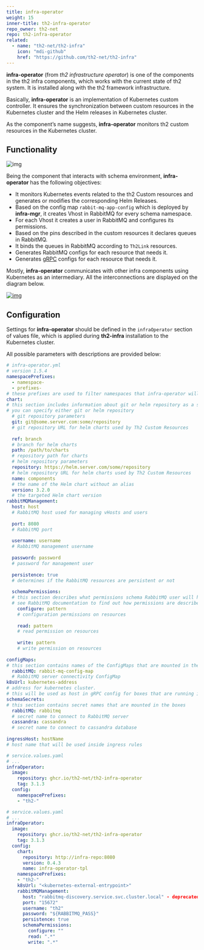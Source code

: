 ```yaml
---
title: infra-operator
weight: 15
inner-title: th2-infra-operator
repo_owner: th2-net
repo: th2-infra-operator
related:
  - name: "th2-net/th2-infra"
    icon: "mdi-github"
    href: "https://github.com/th2-net/th2-infra"
--- 
```


**infra-operator** (from _th2 infrastructure operator_) is one of the components in the th2 infra components, which works with the current state of th2 system. It is installed along with the th2 framework infrastructure.

Basically, **infra-operator** is an implementation of Kubernetes custom controller. It ensures the synchronization between <term term="Custom resource">custom resources</term> in the Kubernetes cluster and the Helm releases in Kubernetes cluster. 

As the component’s name suggests, **infra-operator** monitors th2 custom resources in the Kubernetes cluster.

## Functionality

![img](/img/boxes/exactpro/infra-operator/main.png)

Being the component that interacts with schema environment, **infra-operator** has the following objectives:

- It monitors Kubernetes events related to the th2 <term term="Custom resource">Custom resources</term> and generates or modifies the corresponding Helm Releases.
- Based on the config map `rabbit-mq-app-config` which is deployed by **infra-mgr**, it creates Vhost in RabbitMQ for every schema namespace.
- For each Vhost it creates a user in RabbitMQ and configures its permissions.
- Based on the pins described in the custom resources it declares queues in RabbitMQ.
- It binds the queues in RabbitMQ according to `Th2Link` resources.
- Generates RabbitMQ configs for each resource that needs it.
- Generates [gRPC](https://grpc.io/docs/) configs for each resource that needs it.

Mostly, **infra-operator** communicates with other infra components using Kubernetes as an intermediary. All the interconnections are displayed on the diagram below.

[![img](/img/boxes/exactpro/infra-operator/operator-functionality.png)](https://www.plantuml.com/plantuml/png/XP0nQyCm48Lt_OgRsibBnr92e4kXJI66TWaTPFlP4aYw89qwvhTNDaLs0gNhlUyxlTC-YOwIlLCEev0mHJiPeS56z68vAB7YG2qx48yavg6nOOowuJEY5evAdTQXdo8ztPKaSTXzaKvK9YkmMajMLvmCdB_EJ0rx3XBPqMlk40C4gOvQtNLM3aUbAawNVDbjs4TwiqdWQIpP2vnluQ0JA9y7FUzQnU5Af5ypBEPpMmKr7zaqD-n11prX_f_2tjUr2rbxLkoOaV4Vz6auIOLktwpOvgYap9_qnr9_M_fTY_q6jKYSOr_aFSAGlVi1)

## Configuration

Settings for **infra-operator** should be defined in the `infraOperator` section of values file, which is applied during **th2-infra** installation to the Kubernetes cluster.

All possible parameters with descriptions are provided below:

```yaml
# infra-operator.yml
# version 1.5.4
namespacePrefixes:
  - namespace-
  - prefixes-
# these prefixes are used to filter namespaces that infra-operator will manage as a schema
chart:
# this section includes information about git or helm repository as a source of helm charts
# you can specify either git or helm repository
  # git repository parameters 
  git: git@some.server.com:some/repository
  # git repository URL for helm charts used by Th2 Custom Resources
  
  ref: branch
  # branch for helm charts
  path: /path/to/charts
  # repository path for charts
  # helm repository parameters 
  repository: https://helm.server.com/some/repository
  # helm repository URL for helm charts used by Th2 Custom Resources
  name: components
  # the name of the Helm chart without an alias
  version: 3.2.0
  # the targeted Helm chart version
rabbitMQManagement:
  host: host
  # RabbitMQ host used for managing vHosts and users
  
  port: 8080
  # RabbitMQ port
  
  username: username
  # RabbitMQ management username
  
  password: password
  # password for management user
  
  persistence: true
  # determines if the RabbitMQ resources are persistent or not
  
  schemaPermissions:
  # this section describes what permissions schema RabbitMQ user will have on its own resources
  # see RabbitMQ documentation to find out how permissions are described
    configure: pattern
    # configuration permissions on resources
    
    read: pattern
    # read permission on resources
    
    write: pattern
    # write permission on resources
    
configMaps:
# this section contains names of the ConfigMaps that are mounted in the boxes
  rabbitMQ: rabbit-mq-config-map
  # RabbitMQ server connectivity ConfigMap
k8sUrl: kubernetes-address
# address for kubernetes cluster. 
# this will be used as host in gRPC config for boxes that are running in node network or externally
schemaSecrets:
# this section contains secret names that are mounted in the boxes
  rabbitMQ: rabbitmq
  # secret name to connect to RabbitMQ server
  cassandra: cassandra
  # secret name to connect to cassandra database
  
ingressHost: hostName
# host name that will be used inside ingress rules
```
<spoiler title="Example of infra-operator config in service.values.yaml">

```yaml
# service.values.yaml
# ...
infraOperator:
  image:
    repository: ghcr.io/th2-net/th2-infra-operator
    tag: 3.1.3
  config:
    namespacePrefixes: 
    - "th2-"
```

</spoiler>

<spoiler title="Default values for infra-operator section">

```yaml
# service.values.yaml
# ...
infraOperator:
  image:
    repository: ghcr.io/th2-net/th2-infra-operator
    tag: 3.1.3
  config:
    chart:
      repository: http://infra-repo:8080
      version: 0.4.3
      name: infra-operator-tpl
    namespacePrefixes: 
    - "th2-"
    k8sUrl: "<kubernetes-external-entrypoint>"
    rabbitMQManagement:
      host: "rabbitmq-discovery.service.svc.cluster.local" - deprecated. host is taken from rabbitmq config
      port: "15672"
      username: "th2"
      password: "${RABBITMQ_PASS}"
      persistence: true
      schemaPermissions:
        configure: ""
        read: ".*"
        write: ".*"
```

</spoiler>